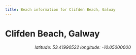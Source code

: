 ```yaml
---
title: Beach information for Clifden Beach, Galway
---
```

# Clifden Beach, Galway 

<div align="center"><i>latitude: 53.41990522 longitude: -10.05000000</i></div>